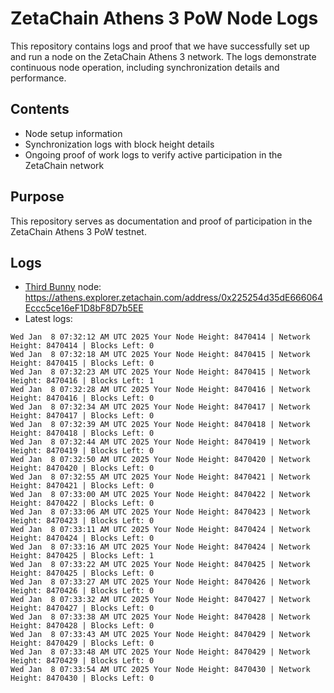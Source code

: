 # ZetaChain Athens 3 PoW Node Logs
This repository contains logs and proof that we have successfully set up and run a node on the ZetaChain Athens 3 network. The logs demonstrate continuous node operation, including synchronization details and performance.

## Contents
- Node setup information
- Synchronization logs with block height details
- Ongoing proof of work logs to verify active participation in the ZetaChain network

## Purpose
This repository serves as documentation and proof of participation in the ZetaChain Athens 3 PoW testnet.

## Logs

- [Third Bunny](https://thirdbunny.xyz/) node: https://athens.explorer.zetachain.com/address/0x225254d35dE666064Eccc5ce16eF1D8bF8D7b5EE
- Latest logs:
```
Wed Jan  8 07:32:12 AM UTC 2025 Your Node Height: 8470414 | Network Height: 8470414 | Blocks Left: 0
Wed Jan  8 07:32:18 AM UTC 2025 Your Node Height: 8470415 | Network Height: 8470415 | Blocks Left: 0
Wed Jan  8 07:32:23 AM UTC 2025 Your Node Height: 8470415 | Network Height: 8470416 | Blocks Left: 1
Wed Jan  8 07:32:28 AM UTC 2025 Your Node Height: 8470416 | Network Height: 8470416 | Blocks Left: 0
Wed Jan  8 07:32:34 AM UTC 2025 Your Node Height: 8470417 | Network Height: 8470417 | Blocks Left: 0
Wed Jan  8 07:32:39 AM UTC 2025 Your Node Height: 8470418 | Network Height: 8470418 | Blocks Left: 0
Wed Jan  8 07:32:44 AM UTC 2025 Your Node Height: 8470419 | Network Height: 8470419 | Blocks Left: 0
Wed Jan  8 07:32:50 AM UTC 2025 Your Node Height: 8470420 | Network Height: 8470420 | Blocks Left: 0
Wed Jan  8 07:32:55 AM UTC 2025 Your Node Height: 8470421 | Network Height: 8470421 | Blocks Left: 0
Wed Jan  8 07:33:00 AM UTC 2025 Your Node Height: 8470422 | Network Height: 8470422 | Blocks Left: 0
Wed Jan  8 07:33:06 AM UTC 2025 Your Node Height: 8470423 | Network Height: 8470423 | Blocks Left: 0
Wed Jan  8 07:33:11 AM UTC 2025 Your Node Height: 8470424 | Network Height: 8470424 | Blocks Left: 0
Wed Jan  8 07:33:16 AM UTC 2025 Your Node Height: 8470424 | Network Height: 8470425 | Blocks Left: 1
Wed Jan  8 07:33:22 AM UTC 2025 Your Node Height: 8470425 | Network Height: 8470425 | Blocks Left: 0
Wed Jan  8 07:33:27 AM UTC 2025 Your Node Height: 8470426 | Network Height: 8470426 | Blocks Left: 0
Wed Jan  8 07:33:32 AM UTC 2025 Your Node Height: 8470427 | Network Height: 8470427 | Blocks Left: 0
Wed Jan  8 07:33:38 AM UTC 2025 Your Node Height: 8470428 | Network Height: 8470428 | Blocks Left: 0
Wed Jan  8 07:33:43 AM UTC 2025 Your Node Height: 8470429 | Network Height: 8470429 | Blocks Left: 0
Wed Jan  8 07:33:48 AM UTC 2025 Your Node Height: 8470429 | Network Height: 8470429 | Blocks Left: 0
Wed Jan  8 07:33:54 AM UTC 2025 Your Node Height: 8470430 | Network Height: 8470430 | Blocks Left: 0
```
